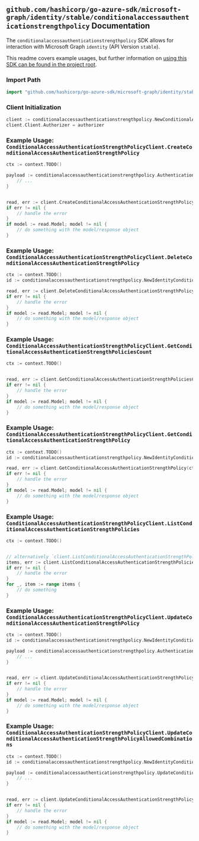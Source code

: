 
## `github.com/hashicorp/go-azure-sdk/microsoft-graph/identity/stable/conditionalaccessauthenticationstrengthpolicy` Documentation

The `conditionalaccessauthenticationstrengthpolicy` SDK allows for interaction with Microsoft Graph `identity` (API Version `stable`).

This readme covers example usages, but further information on [using this SDK can be found in the project root](https://github.com/hashicorp/go-azure-sdk/tree/main/docs).

### Import Path

```go
import "github.com/hashicorp/go-azure-sdk/microsoft-graph/identity/stable/conditionalaccessauthenticationstrengthpolicy"
```


### Client Initialization

```go
client := conditionalaccessauthenticationstrengthpolicy.NewConditionalAccessAuthenticationStrengthPolicyClientWithBaseURI("https://graph.microsoft.com")
client.Client.Authorizer = authorizer
```


### Example Usage: `ConditionalAccessAuthenticationStrengthPolicyClient.CreateConditionalAccessAuthenticationStrengthPolicy`

```go
ctx := context.TODO()

payload := conditionalaccessauthenticationstrengthpolicy.AuthenticationStrengthPolicy{
	// ...
}


read, err := client.CreateConditionalAccessAuthenticationStrengthPolicy(ctx, payload, conditionalaccessauthenticationstrengthpolicy.DefaultCreateConditionalAccessAuthenticationStrengthPolicyOperationOptions())
if err != nil {
	// handle the error
}
if model := read.Model; model != nil {
	// do something with the model/response object
}
```


### Example Usage: `ConditionalAccessAuthenticationStrengthPolicyClient.DeleteConditionalAccessAuthenticationStrengthPolicy`

```go
ctx := context.TODO()
id := conditionalaccessauthenticationstrengthpolicy.NewIdentityConditionalAccessAuthenticationStrengthPolicyID("authenticationStrengthPolicyId")

read, err := client.DeleteConditionalAccessAuthenticationStrengthPolicy(ctx, id, conditionalaccessauthenticationstrengthpolicy.DefaultDeleteConditionalAccessAuthenticationStrengthPolicyOperationOptions())
if err != nil {
	// handle the error
}
if model := read.Model; model != nil {
	// do something with the model/response object
}
```


### Example Usage: `ConditionalAccessAuthenticationStrengthPolicyClient.GetConditionalAccessAuthenticationStrengthPoliciesCount`

```go
ctx := context.TODO()


read, err := client.GetConditionalAccessAuthenticationStrengthPoliciesCount(ctx, conditionalaccessauthenticationstrengthpolicy.DefaultGetConditionalAccessAuthenticationStrengthPoliciesCountOperationOptions())
if err != nil {
	// handle the error
}
if model := read.Model; model != nil {
	// do something with the model/response object
}
```


### Example Usage: `ConditionalAccessAuthenticationStrengthPolicyClient.GetConditionalAccessAuthenticationStrengthPolicy`

```go
ctx := context.TODO()
id := conditionalaccessauthenticationstrengthpolicy.NewIdentityConditionalAccessAuthenticationStrengthPolicyID("authenticationStrengthPolicyId")

read, err := client.GetConditionalAccessAuthenticationStrengthPolicy(ctx, id, conditionalaccessauthenticationstrengthpolicy.DefaultGetConditionalAccessAuthenticationStrengthPolicyOperationOptions())
if err != nil {
	// handle the error
}
if model := read.Model; model != nil {
	// do something with the model/response object
}
```


### Example Usage: `ConditionalAccessAuthenticationStrengthPolicyClient.ListConditionalAccessAuthenticationStrengthPolicies`

```go
ctx := context.TODO()


// alternatively `client.ListConditionalAccessAuthenticationStrengthPolicies(ctx, conditionalaccessauthenticationstrengthpolicy.DefaultListConditionalAccessAuthenticationStrengthPoliciesOperationOptions())` can be used to do batched pagination
items, err := client.ListConditionalAccessAuthenticationStrengthPoliciesComplete(ctx, conditionalaccessauthenticationstrengthpolicy.DefaultListConditionalAccessAuthenticationStrengthPoliciesOperationOptions())
if err != nil {
	// handle the error
}
for _, item := range items {
	// do something
}
```


### Example Usage: `ConditionalAccessAuthenticationStrengthPolicyClient.UpdateConditionalAccessAuthenticationStrengthPolicy`

```go
ctx := context.TODO()
id := conditionalaccessauthenticationstrengthpolicy.NewIdentityConditionalAccessAuthenticationStrengthPolicyID("authenticationStrengthPolicyId")

payload := conditionalaccessauthenticationstrengthpolicy.AuthenticationStrengthPolicy{
	// ...
}


read, err := client.UpdateConditionalAccessAuthenticationStrengthPolicy(ctx, id, payload, conditionalaccessauthenticationstrengthpolicy.DefaultUpdateConditionalAccessAuthenticationStrengthPolicyOperationOptions())
if err != nil {
	// handle the error
}
if model := read.Model; model != nil {
	// do something with the model/response object
}
```


### Example Usage: `ConditionalAccessAuthenticationStrengthPolicyClient.UpdateConditionalAccessAuthenticationStrengthPolicyAllowedCombinations`

```go
ctx := context.TODO()
id := conditionalaccessauthenticationstrengthpolicy.NewIdentityConditionalAccessAuthenticationStrengthPolicyID("authenticationStrengthPolicyId")

payload := conditionalaccessauthenticationstrengthpolicy.UpdateConditionalAccessAuthenticationStrengthPolicyAllowedCombinationsRequest{
	// ...
}


read, err := client.UpdateConditionalAccessAuthenticationStrengthPolicyAllowedCombinations(ctx, id, payload, conditionalaccessauthenticationstrengthpolicy.DefaultUpdateConditionalAccessAuthenticationStrengthPolicyAllowedCombinationsOperationOptions())
if err != nil {
	// handle the error
}
if model := read.Model; model != nil {
	// do something with the model/response object
}
```
